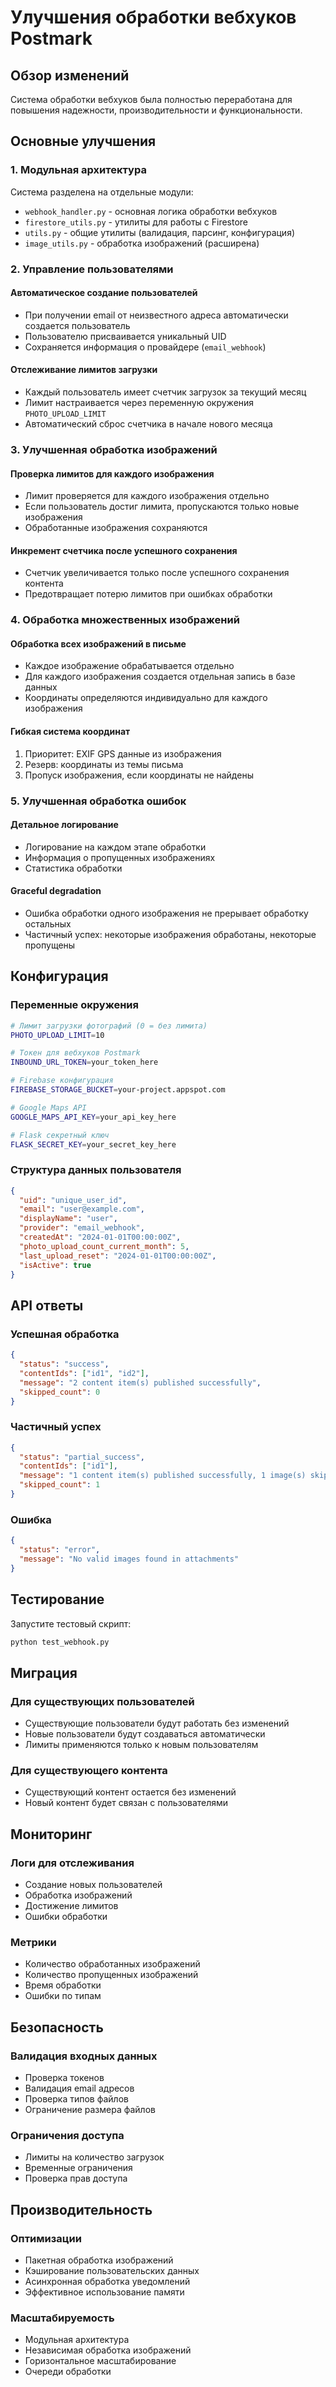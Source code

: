 # Улучшения обработки вебхуков Postmark

## Обзор изменений

Система обработки вебхуков была полностью переработана для повышения надежности, производительности и функциональности.

## Основные улучшения

### 1. Модульная архитектура

Система разделена на отдельные модули:
- `webhook_handler.py` - основная логика обработки вебхуков
- `firestore_utils.py` - утилиты для работы с Firestore
- `utils.py` - общие утилиты (валидация, парсинг, конфигурация)
- `image_utils.py` - обработка изображений (расширена)

### 2. Управление пользователями

#### Автоматическое создание пользователей
- При получении email от неизвестного адреса автоматически создается пользователь
- Пользователю присваивается уникальный UID
- Сохраняется информация о провайдере (`email_webhook`)

#### Отслеживание лимитов загрузки
- Каждый пользователь имеет счетчик загрузок за текущий месяц
- Лимит настраивается через переменную окружения `PHOTO_UPLOAD_LIMIT`
- Автоматический сброс счетчика в начале нового месяца

### 3. Улучшенная обработка изображений

#### Проверка лимитов для каждого изображения
- Лимит проверяется для каждого изображения отдельно
- Если пользователь достиг лимита, пропускаются только новые изображения
- Обработанные изображения сохраняются

#### Инкремент счетчика после успешного сохранения
- Счетчик увеличивается только после успешного сохранения контента
- Предотвращает потерю лимитов при ошибках обработки

### 4. Обработка множественных изображений

#### Обработка всех изображений в письме
- Каждое изображение обрабатывается отдельно
- Для каждого изображения создается отдельная запись в базе данных
- Координаты определяются индивидуально для каждого изображения

#### Гибкая система координат
1. Приоритет: EXIF GPS данные из изображения
2. Резерв: координаты из темы письма
3. Пропуск изображения, если координаты не найдены

### 5. Улучшенная обработка ошибок

#### Детальное логирование
- Логирование на каждом этапе обработки
- Информация о пропущенных изображениях
- Статистика обработки

#### Graceful degradation
- Ошибка обработки одного изображения не прерывает обработку остальных
- Частичный успех: некоторые изображения обработаны, некоторые пропущены

## Конфигурация

### Переменные окружения

```bash
# Лимит загрузки фотографий (0 = без лимита)
PHOTO_UPLOAD_LIMIT=10

# Токен для вебхуков Postmark
INBOUND_URL_TOKEN=your_token_here

# Firebase конфигурация
FIREBASE_STORAGE_BUCKET=your-project.appspot.com

# Google Maps API
GOOGLE_MAPS_API_KEY=your_api_key_here

# Flask секретный ключ
FLASK_SECRET_KEY=your_secret_key_here
```

### Структура данных пользователя

```json
{
  "uid": "unique_user_id",
  "email": "user@example.com",
  "displayName": "user",
  "provider": "email_webhook",
  "createdAt": "2024-01-01T00:00:00Z",
  "photo_upload_count_current_month": 5,
  "last_upload_reset": "2024-01-01T00:00:00Z",
  "isActive": true
}
```

## API ответы

### Успешная обработка
```json
{
  "status": "success",
  "contentIds": ["id1", "id2"],
  "message": "2 content item(s) published successfully",
  "skipped_count": 0
}
```

### Частичный успех
```json
{
  "status": "partial_success",
  "contentIds": ["id1"],
  "message": "1 content item(s) published successfully, 1 image(s) skipped due to upload limit",
  "skipped_count": 1
}
```

### Ошибка
```json
{
  "status": "error",
  "message": "No valid images found in attachments"
}
```

## Тестирование

Запустите тестовый скрипт:
```bash
python test_webhook.py
```

## Миграция

### Для существующих пользователей
- Существующие пользователи будут работать без изменений
- Новые пользователи будут создаваться автоматически
- Лимиты применяются только к новым пользователям

### Для существующего контента
- Существующий контент остается без изменений
- Новый контент будет связан с пользователями

## Мониторинг

### Логи для отслеживания
- Создание новых пользователей
- Обработка изображений
- Достижение лимитов
- Ошибки обработки

### Метрики
- Количество обработанных изображений
- Количество пропущенных изображений
- Время обработки
- Ошибки по типам

## Безопасность

### Валидация входных данных
- Проверка токенов
- Валидация email адресов
- Проверка типов файлов
- Ограничение размера файлов

### Ограничения доступа
- Лимиты на количество загрузок
- Временные ограничения
- Проверка прав доступа

## Производительность

### Оптимизации
- Пакетная обработка изображений
- Кэширование пользовательских данных
- Асинхронная обработка уведомлений
- Эффективное использование памяти

### Масштабируемость
- Модульная архитектура
- Независимая обработка изображений
- Горизонтальное масштабирование
- Очереди обработки 